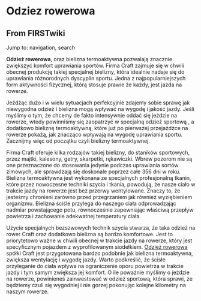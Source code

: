 # Odziez rowerowa

## From FIRSTwiki

Jump to: navigation, search

**Odzież rowerowa**, oraz bielizna termoaktywna pozwalają znacznie zwiększyć komfort uprawiania sportów. Firma Craft zajmuje się w chwili obecnej produkcję takiej specjalnej bielizny, która idealnie nadaje się do uprawiania różnorodnych dyscyplin sportu. Jedna z najpopularniejszych form aktywności fizycznej, którą stosuje prawie że każdy, jest jazda na rowerze.

Jeżdżąc dużo i w wielu sytuacjach perfekcyjnie zdajemy sobie sprawę jak niewygodna odzież i bielizna mogą wpływać na wygodę i jakość jazdy. Jeśli myślimy o tym, że chcemy de fakto intensywnie oddać się jeździe na rowerze, wtedy powinniśmy się zaopatrzyć w specjalną odzież sportową , a dodatkowo bieliznę termoaktywną, które już po pierwszej przejażdżce na rowerze pokażą, jak znacząco wpływają na wygodę uprawiania sportu. Zacznijmy więc od początku czyli bielizny termoaktywnej.

Firma Craft oferuje kilka rodzajów takiej bielizny, do staników sportowych, przez majtki, kalesony, getry, skarpetki, rękawiczki. Wbrew pozorom nie są one przeznaczone do stosowania jedynie podczas uprawiania sortów zimowych, ale sprawdzają się doskonale poprzez całe 356 dni w roku. Bielizna termoaktywna jest wykonana ze specjalnych profesjonalną tkanin, które przez nowoczesne techniki szycia i tkania, powodują, że nasze ciało w trakcie jazdy na rowerze jest bez przerwy wentylowane. Znaczy to, że jesteśmy chronieni zarówno przed przegrzaniem jak również wyziębieniem organizmu. Bielizna ściśle przylega do naszego ciała odprowadzając nadmiar powstającego potu, równocześnie zapewniając właściwą przepływ powietrza i zachowanie adekwatnej temperatury ciała.

Użycie specjalnych bezszwowych technik szycia stwarza, że taka odzież na rower Craft oraz dodatkowo bielizna są bardzo komfortowe. Jest to priorytetowo ważne w chwili obecnej w trakcie jazdy na rowerze, który jest specyficznym pojazdem z wyprofilowanym siodełkiem. [Odzież rowerowa](http://sklep.sportteam.com.pl/ "http://sklep.sportteam.com.pl/") spółki Craft jest przygotowana bardzo podobnie jak bielizna termoaktywna, zwiększa wentylację i wygodę jazdy. Warto podkreślić, że ścisłe przyleganie do ciała wpływa na ograniczenie oporu powietrza w trakcie jazdy i tym samym zwiększa jej komfort. O ile poważnie myślimy o jeździe na rowerze, powinieneś zainwestować w odzież sportową, która sprawi, że będziemy czuli się wygodniej i nie gorzej pokonując kolejne kilometry na naszym rowerze.
